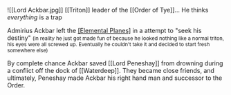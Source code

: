 
![[Lord Ackbar.jpg]]
[[Triton]] leader of the [[Order of Tye]]... He thinks *everything* is a trap

Admirius Ackbar left the [[Elemental Planes]](Water) in a attempt to "seek his destiny"
<small>(in reality he just got made fun of because he looked nothing like a normal triton,  his eyes were all screwed up. Eventually he couldn't take it and decided to start fresh somewhere else)<big>

By complete chance Ackbar saved [[Lord Peneshay]] from drowning during a conflict off the dock of [[Waterdeep]]. They became close friends, and ultimately, Peneshay made Ackbar his right hand man and successor to the Order. 
